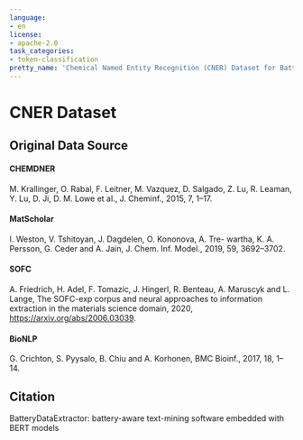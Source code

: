 ```yaml
---
language: 
- en
license: 
- apache-2.0
task_categories:
- token-classification
pretty_name: 'Chemical Named Entity Recognition (CNER) Dataset for BatteryDataExtractor'
---
```


# CNER Dataset
## Original Data Source

#### CHEMDNER
M. Krallinger, O. Rabal, F. Leitner, M. Vazquez, D. Salgado,
Z. Lu, R. Leaman, Y. Lu, D. Ji, D. M. Lowe et al., J. Cheminf.,
2015, 7, 1–17.

#### MatScholar
I. Weston, V. Tshitoyan, J. Dagdelen, O. Kononova, A. Tre-
wartha, K. A. Persson, G. Ceder and A. Jain, J. Chem. Inf.
Model., 2019, 59, 3692–3702.

#### SOFC
A. Friedrich, H. Adel, F. Tomazic, J. Hingerl, R. Benteau,
A. Maruscyk and L. Lange, The SOFC-exp corpus and neural
approaches to information extraction in the materials science
domain, 2020, https://arxiv.org/abs/2006.03039.

#### BioNLP
G. Crichton, S. Pyysalo, B. Chiu and A. Korhonen, BMC Bioinf.,
2017, 18, 1–14.

## Citation
BatteryDataExtractor: battery-aware text-mining software embedded with BERT models